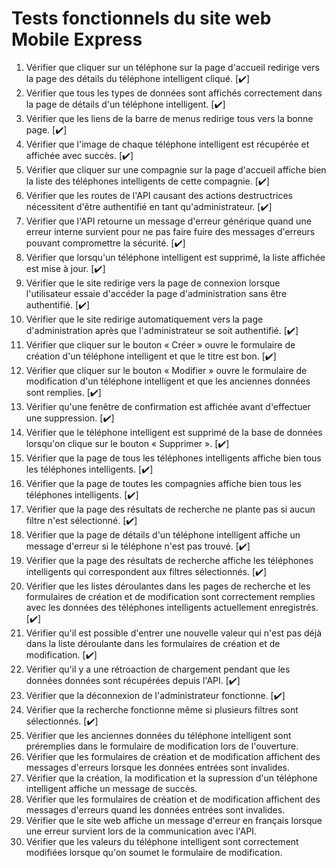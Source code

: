 # Tests fonctionnels du site web Mobile Express

1. Vérifier que cliquer sur un téléphone sur la page d'accueil redirige vers la page des détails du téléphone intelligent cliqué. [:heavy_check_mark:]
2. Vérifier que tous les types de données sont affichés correctement dans la page de détails d'un téléphone intelligent. [:heavy_check_mark:]
3. Vérifier que les liens de la barre de menus redirige tous vers la bonne page. [:heavy_check_mark:]
4. Vérifier que l'image de chaque téléphone intelligent est récupérée et affichée avec succès.  [:heavy_check_mark:]
5. Vérifier que cliquer sur une compagnie sur la page d'accueil affiche bien la liste des téléphones intelligents de cette compagnie. [:heavy_check_mark:]
6. Vérifier que les routes de l'API causant des actions destructrices nécessitent d'être authentifié en tant qu'administrateur. [:heavy_check_mark:]
7. Vérifier que l'API retourne un message d'erreur générique quand une erreur interne survient pour ne pas faire fuire des messages d'erreurs pouvant compromettre la sécurité. [:heavy_check_mark:]
8. Vérifier que lorsqu'un téléphone intelligent est supprimé, la liste affichée est mise à jour. [:heavy_check_mark:]
9. Vérifier que le site redirige vers la page de connexion lorsque l'utilisateur essaie d'accéder la page d'administration sans être authentifié. [:heavy_check_mark:]
10. Vérifier que le site redirige automatiquement vers la page d'administration après que l'administrateur se soit authentifié. [:heavy_check_mark:]
11. Vérifier que cliquer sur le bouton « Créer » ouvre le formulaire de création d'un téléphone intelligent et que le titre est bon. [:heavy_check_mark:]
12. Vérifier que cliquer sur le bouton « Modifier » ouvre le formulaire de modification d'un téléphone intelligent et que les anciennes données sont remplies. [:heavy_check_mark:]
13. Vérifier qu'une fenêtre de confirmation est affichée avant d'effectuer une suppression. [:heavy_check_mark:]
14. Vérifier que le téléphone intelligent est supprimé de la base de données lorsqu'on clique sur le bouton « Supprimer ». [:heavy_check_mark:]
15. Vérifier que la page de tous les téléphones intelligents affiche bien tous les téléphones intelligents. [:heavy_check_mark:]
16. Vérifier que la page de toutes les compagnies affiche bien tous les téléphones intelligents. [:heavy_check_mark:]
17. Vérifier que la page des résultats de recherche ne plante pas si aucun filtre n'est sélectionné. [:heavy_check_mark:]
18. Vérifier que la page de détails d'un téléphone intelligent affiche un message d'erreur si le téléphone n'est pas trouvé. [:heavy_check_mark:]
19. Vérifier que la page des résultats de recherche affiche les téléphones intelligents qui correspondent aux filtres sélectionnés. [:heavy_check_mark:]
20. Vérifier que les listes déroulantes dans les pages de recherche et les formulaires de création et de modification sont correctement remplies avec les données des téléphones intelligents actuellement enregistrés. [:heavy_check_mark:]
21. Vérifier qu'il est possible d'entrer une nouvelle valeur qui n'est pas déjà dans la liste déroulante dans les formulaires de création et de modification. [:heavy_check_mark:]
22. Vérifier qu'il y a une rétroaction de chargement pendant que les données données sont récupérées depuis l'API. [:heavy_check_mark:]
23. Vérifier que la déconnexion de l'administrateur fonctionne. [:heavy_check_mark:]
24. Vérifier que la recherche fonctionne même si plusieurs filtres sont sélectionnés. [:heavy_check_mark:]
25. Vérifier que les anciennes données du téléphone intelligent sont préremplies dans le formulaire de modification lors de l'ouverture.
26. Vérifier que les formulaires de création et de modification affichent des messages d'erreurs lorsque les données entrées sont invalides.
27. Vérifier que la création, la modification et la supression d'un téléphone intelligent affiche un message de succès.
28. Vérifier que les formulaires de création et de modification affichent des messages d'erreurs quand les données entrées sont invalides.
29. Vérifier que le site web affiche un message d'erreur en français lorsque une erreur survient lors de la communication avec l'API.
30. Vérifier que les valeurs du téléphone intelligent sont correctement modifiées lorsque qu'on soumet le formulaire de modification.